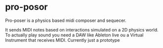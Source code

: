 # pro-posor
Pro-poser is a physics based midi composer and sequecer.

It sends MIDI notes based on interactions simulated on a 2D physics world.
To actually play sound you need a DAW like Ableton live ou a Virtual Instrument that receives MIDI.
Currently just a prototype
